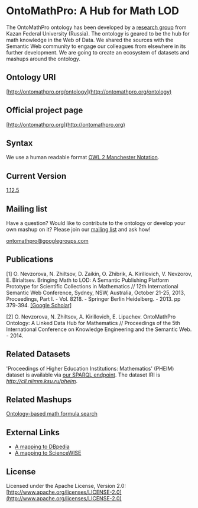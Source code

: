 OntoMathPro: A Hub for Math LOD
===============================

The OntoMathPro ontology has been developed by a [research group](https://github.com/CLLKazan) from Kazan Federal University (Russia). The ontology is geared to be the hub for math knowledge in the Web of Data. We shared the sources with the Semantic Web community to engage our colleagues from elsewhere in its further development. We are going to create an ecosystem of datasets and mashups around the ontology.

Ontology URI
------------
[http://ontomathpro.org/ontology](http://ontomathpro.org/ontology)

Official project page
---------------------
[http://ontomathpro.org](http://ontomathpro.org)

Syntax
---------------
We use a human readable format [OWL 2 Manchester Notation](http://www.w3.org/TR/owl2-manchester-syntax/).

Current Version
---------------
[1.12.5](https://github.com/CLLKazan/OntoMathPro/archive/1.12.5.zip)
 

Mailing list
------------

Have a question? Would like to contribute to the ontology or develop your own mashup on it? Please join our [mailing list](https://groups.google.com/d/forum/ontomathpro) and ask how!

[ontomathpro@googlegroups.com](ontomathpro@googlegroups.com)

Publications
----------------
[1] O. Nevzorova, N. Zhiltsov, D. Zaikin, O. Zhibrik, A. Kirillovich, V. Nevzorov, E. Birialtsev. Bringing Math to LOD: A Semantic Publishing Platform Prototype for Scientific Collections in Mathematics // 12th International Semantic Web Conference, Sydney, NSW, Australia, October 21-25, 2013, Proceedings, Part I. - Vol. 8218. - Springer Berlin Heidelberg. - 2013. pp 379-394. [ [Google Scholar] ](http://scholar.google.ru/scholar?cluster=1224964943617679554&hl=ru&as_sdt=0,5)

[2] O. Nevzorova, N. Zhiltsov, A. Kirillovich, E. Lipachev. OntoMathPro Ontology: A Linked Data Hub for Mathematics // Proceedings of the 5th International Conference on Knowledge Engineering and the Semantic Web. - 2014.

Related Datasets
----------------
'Proceedings of Higher Education Institutions: Mathematics' (PHEIM) dataset is available via [our SPARQL endpoint](http://cll.niimm.ksu.ru:8890/sparql). The dataset IRI is *http://cll.niimm.ksu.ru/pheim*.

Related Mashups
----------------
[Ontology-based math formula search](https://github.com/CLLKazan/MathSearch)

External Links
--------------
* [A mapping to DBpedia](https://github.com/CLLKazan/OntoMathPro/blob/master/external.links.dbpedia.nt)
* [A mapping to ScienceWISE](https://github.com/CLLKazan/OntoMathPro/blob/master/external.links.sciencewise.nt)



License
---------------------

Licensed under the Apache License, Version 2.0: [http://www.apache.org/licenses/LICENSE-2.0](http://www.apache.org/licenses/LICENSE-2.0)


